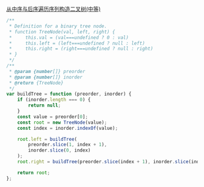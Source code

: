 [从中序与后序遍历序列构造二叉树(中等)](https://leetcode-cn.com/problems/construct-binary-tree-from-inorder-and-postorder-traversal/)

```js
/**
 * Definition for a binary tree node.
 * function TreeNode(val, left, right) {
 *     this.val = (val===undefined ? 0 : val)
 *     this.left = (left===undefined ? null : left)
 *     this.right = (right===undefined ? null : right)
 * }
 */
/**
 * @param {number[]} preorder
 * @param {number[]} inorder
 * @return {TreeNode}
 */
var buildTree = function (preorder, inorder) {
	if (inorder.length === 0) {
		return null;
	}
	const value = preorder[0];
	const root = new TreeNode(value);
	const index = inorder.indexOf(value);

	root.left = buildTree(
		preorder.slice(1, index + 1),
		inorder.slice(0, index)
	);
	root.right = buildTree(preorder.slice(index + 1), inorder.slice(index + 1));

	return root;
};
```